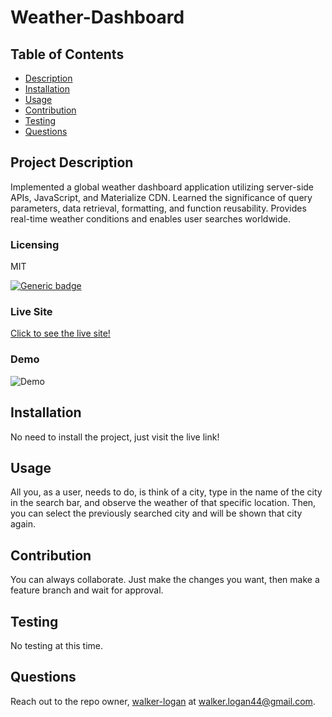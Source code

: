 # Weather-Dashboard

## Table of Contents

- [Description](#project-description)
- [Installation](#installation)
- [Usage](#usage)
- [Contribution](#contribution)
- [Testing](#testing)
- [Questions](#questions)

## Project Description

Implemented a global weather dashboard application utilizing server-side APIs, JavaScript, and Materialize CDN. Learned the significance of query parameters, data retrieval, formatting, and function reusability. Provides real-time weather conditions and enables user searches worldwide.

### Licensing

MIT

[![Generic badge](https://img.shields.io/badge/License-MIT-green.svg)](https://choosealicense.com/licenses/mit/.)

### Live Site

[Click to see the live site!](https://walker-logan.github.io/Weather-Dashboard/)

### Demo

![Demo](https://drive.google.com/file/d/1o3eezQC7KQwsaCtph0OFXJSuO3wkSwPT/view)

## Installation

No need to install the project, just visit the live link!

## Usage

All you, as a user, needs to do, is think of a city, type in the name of the city in the search bar, and observe the weather of that specific location. Then, you can select the previously searched city and will be shown that city again.

## Contribution

You can always collaborate. Just make the changes you want, then make a feature branch and wait for approval.

## Testing

No testing at this time.

## Questions

Reach out to the repo owner, [walker-logan](https://github.com/walker-logan) at walker.logan44@gmail.com.
